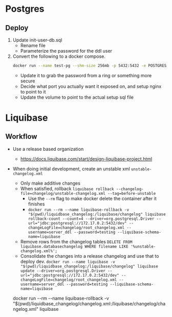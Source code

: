 # Postgres
## Deploy
1. Update init-user-db.sql
    - Rename file
    - Parameterize the password for the ddl user
2. Convert the following to a docker compose.
    ```sh
    docker run --name test-pg --shm-size 256mb -p 5432:5432 -e POSTGRES_PASSWORD=password -e POSTGRES_USER=server_admin -e POSTGRES_DB=dev -v "$(pwd)/init-user-db.sql:/docker-entrypoint-initdb.d/init-user-db.sql" -d postgres
    ```
    - Update it to grab the password from a ring or something more secure
    - Decide what port you actually want it exposed on, and setup nginx to point to it
    - Update the volume to point to the actual setup sql file

# Liquibase
## Workflow
- Use a release based organization
  - <a href="https://docs.liquibase.com/start/design-liquibase-project.html">https://docs.liquibase.com/start/design-liquibase-project.html</a>
- When doing initial development, create an unstable xml  `unstable-changelog.xml`
  - Only make additive changes
  - When satisfied, rollback `liquibase rollback --changelog-file=changelog/unstable-changelog.xml --tag=before-unstable`
    - Use the `--rm` flag to make docker delete the container after it finishes
    - `docker run --rm --name liquibase-rollback -v "$(pwd)/liquidbase_changelog:/liquibase/changelog" liquibase rollback-count --count=4 --driver=org.postgresql.Driver --url="jdbc:postgresql://172.17.0.2:5432/dev" --changeLogFile=changelog/root_changelog.xml --username=server_ddl --password=testing --liquibase-schema-name=liquibase`
  - Remove rows from the changelog tables `DELETE FROM liquibase.databasechangelog WHERE filename LIKE '%unstable-changelog.xml%';`
  - Consolidate the changes into a release changelog and use that to deploy dev. `docker run --name liquibase -v "$(pwd)/liquidbase_changelog:/liquibase/changelog" liquibase update --driver=org.postgresql.Driver --url="jdbc:postgresql://172.17.0.2:5432/dev" --changeLogFile=changelog/root_changelog.xml --username=server_ddl --password=testing --liquibase-schema-name=liquibase`

  docker run --rm --name liquibase-rollback  -v "$(pwd)/liquidbase_changelog/changelog.xml:/liquibase/changelog/changelog.xml" liquibase 